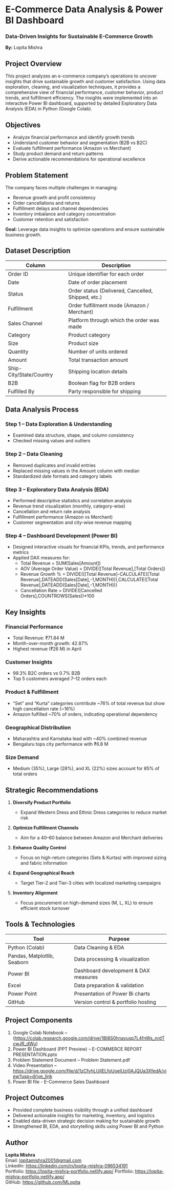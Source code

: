 # E-Commerce Data Analysis & Power BI Dashboard  
### Data-Driven Insights for Sustainable E-Commerce Growth
**By:** Lopita Mishra  

## Project Overview  
This project analyzes an e-commerce company’s operations to uncover insights that drive sustainable growth and customer satisfaction. Using data exploration, cleaning, and visualization techniques, it provides a comprehensive view of financial performance, customer behavior, product trends, and fulfillment efficiency. The insights were implemented into an interactive Power BI dashboard, supported by detailed Exploratory Data Analysis (EDA) in Python (Google Colab).  

## Objectives  
- Analyze financial performance and identify growth trends  
- Understand customer behavior and segmentation (B2B vs B2C)  
- Evaluate fulfillment performance (Amazon vs Merchant)  
- Study product demand and return patterns  
- Derive actionable recommendations for operational excellence  

## Problem Statement  
The company faces multiple challenges in managing:  
- Revenue growth and profit consistency  
- Order cancellations and returns  
- Fulfillment delays and channel dependencies  
- Inventory imbalance and category concentration  
- Customer retention and satisfaction  

**Goal:** Leverage data insights to optimize operations and ensure sustainable business growth.  

## Dataset Description  
| Column | Description |
|--------|-------------|
| Order ID | Unique identifier for each order |
| Date | Date of order placement |
| Status | Order status (Delivered, Cancelled, Shipped, etc.) |
| Fulfillment | Order fulfillment mode (Amazon / Merchant) |
| Sales Channel | Platform through which the order was made |
| Category | Product category |
| Size | Product size |
| Quantity | Number of units ordered |
| Amount | Total transaction amount |
| Ship-City/State/Country | Shipping location details |
| B2B | Boolean flag for B2B orders |
| Fulfilled By | Party responsible for shipping |

## Data Analysis Process  
### Step 1 – Data Exploration & Understanding
- Examined data structure, shape, and column consistency  
- Checked missing values and outliers  

### Step 2 – Data Cleaning
- Removed duplicates and invalid entries  
- Replaced missing values in the Amount column with median  
- Standardized date formats and category labels  

### Step 3 – Exploratory Data Analysis (EDA)
- Performed descriptive statistics and correlation analysis  
- Revenue trend visualization (monthly, category-wise)  
- Cancellation and return rate analysis  
- Fulfillment performance (Amazon vs Merchant)  
- Customer segmentation and city-wise revenue mapping  

### Step 4 – Dashboard Development (Power BI)
- Designed interactive visuals for financial KPIs, trends, and performance metrics  
- Applied DAX measures for:
  - Total Revenue = SUM(Sales[Amount])  
  - AOV (Average Order Value) = DIVIDE([Total Revenue],[Total Orders])  
  - Revenue Growth % = DIVIDE(([Total Revenue]-CALCULATE([Total Revenue],DATEADD(Sales[Date],-1,MONTH))),CALCULATE([Total Revenue],DATEADD(Sales[Date],-1,MONTH)))  
  - Cancellation Rate = DIVIDE([Cancelled Orders],COUNTROWS(Sales))*100  

## Key Insights  
### Financial Performance
- Total Revenue: ₹71.84 M  
- Month-over-month growth: 42.87%  
- Highest revenue (₹26 M) in April  

### Customer Insights
- 99.3% B2C orders vs 0.7% B2B  
- Top 5 customers averaged 7–12 orders each  

### Product & Fulfillment
- “Set” and “Kurta” categories contribute ~76% of total revenue but show high cancellation rate (~16%)  
- Amazon fulfilled ~70% of orders, indicating operational dependency  

### Geographical Distribution
- Maharashtra and Karnataka lead with ~40% combined revenue  
- Bengaluru tops city performance with ₹6.8 M  

### Size Demand
- Medium (35%), Large (28%), and XL (22%) sizes account for 85% of total orders  


## Strategic Recommendations  
1. **Diversify Product Portfolio**  
   - Expand Western Dress and Ethnic Dress categories to reduce market risk  

2. **Optimize Fulfillment Channels**  
   - Aim for a 40–60 balance between Amazon and Merchant deliveries  

3. **Enhance Quality Control**  
   - Focus on high-return categories (Sets & Kurtas) with improved sizing and fabric information  

4. **Expand Geographical Reach**  
   - Target Tier-2 and Tier-3 cities with localized marketing campaigns  

5. **Inventory Alignment**  
   - Focus procurement on high-demand sizes (M, L, XL) to ensure efficient stock turnover  


## Tools & Technologies  
| Tool | Purpose |
|------|----------|
| Python (Colab) | Data Cleaning & EDA |
| Pandas, Matplotlib, Seaborn | Data processing & visualization |
| Power BI | Dashboard development & DAX measures |
| Excel | Data preparation & validation |
| Power Point | Presentation of Power Bi charts |
| GitHub | Version control & portfolio hosting |

## Project Components  
1. Google Colab Notebook – (https://colab.research.google.com/drive/1BI8S0hnayusp7L4fnWs_nrdTcwJR_dWu)  
2. Power BI Dashboard (PPT Preview) – E-COMMERCE REPORT PRESENTATION.pptx  
3. Problem Statement Document – Problem Statement.pdf  
4. Video Presentation – https://drive.google.com/file/d/1zCfyhLUiIELfoUoelUzj0AJQUa3XfedA/view?usp=drive_link
5. Power BI file - E-Commerce Sales Dashboard

## Project Outcomes  
- Provided complete business visibility through a unified dashboard  
- Delivered actionable insights for marketing, inventory, and logistics  
- Enabled data-driven strategic decision making for sustainable growth  
- Strengthened BI, EDA, and storytelling skills using Power BI and Python  

## Author  
**Lopita Mishra**  
Email: lopitamishra2001@gmail.com  
LinkedIn: https://linkedin.com/in/lopita-mishra-096534191  
Portfolio: https://lopita-mishra-portfolio.netlify.app/
Portfolio: https://lopita-mishra-portfolio.netlify.app/  
GitHub: https://github.com/MLopita  
